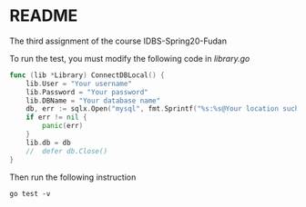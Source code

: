 # README

The third assignment of the course IDBS-Spring20-Fudan

To run the test, you must modify the following code in *library.go*

```go
func (lib *Library) ConnectDBLocal() {
	lib.User = "Your username"
	lib.Password = "Your password"
	lib.DBName = "Your database name"
	db, err := sqlx.Open("mysql", fmt.Sprintf("%s:%s@Your location such as tcp(127.0.0.1:3306)/%s", lib.User, lib.Password, lib.DBName))
	if err != nil {
		panic(err)
	}
	lib.db = db
	//	defer db.Close()
}
```

Then run the following instruction

```
go test -v
```


